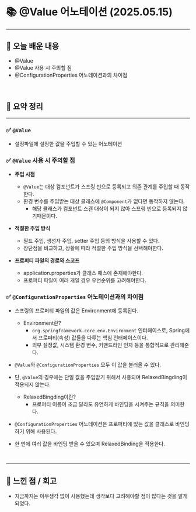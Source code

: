 # 📚 @Value 어노테이션 (2025.05.15)
___

## 🌟 오늘 배운 내용
- @Value
- @Value 사용 시 주의할 점
- @ConfigurationProperties 어노테이션과의 차이점

<br/>


## 🔎 요약 정리

___

### ✅ `@Value`

- 설정파일에 설정한 값을 주입할 수 있는 어노테이션


### ✅ `@Value` 사용 시 주의할 점

- **주입 시점**
    - `@Value`는 대상 컴포넌트가 스프링 빈으로 등록되고 의존 관계를 주입할 때 동작한다.
    - 환경 변수를 주입받는 대상 클래스에 `@Component`가 없다면 동작하지 않는다.
        - 해당 클래스가 컴포넌트 스캔 대상이 되지 않아 스프링 빈으로 등록되지 않기때문이다.

- **적절한 주입 방식**
    - 필드 주입, 생성자 주입, setter 주입 등의 방식을 사용할 수 있다.
    - 장단점을 비교하고, 상황에 따라 적절한 주입 방식을 선택해야한다.

- **프로퍼티 파일의 경로와 스코프**
    - application.properties가 클래스 패스에 존재해야한다.
    - 프로퍼티 파일이 여러 개일 경우 우선순위를 고려해야한다.


### ✅ `@ConfigurationProperties` 어노테이션과의 차이점

- 스프링의 프로퍼티 파일의 값은 Environment에 등록된다.
    - Environment란?
        - `org.springframework.core.env.Environment` 인터페이스로, Spring에서 프로퍼티(속성) 값들을 다루는 핵심 인터페이스이다.
        - 외부 설정값, 시스템 환경 변수, 커맨드라인 인자 등을 통합적으로 관리해준다.
      
- `@Value`와 `@ConfigurationProperties` 모두 이 값을 불러올 수 있다.
- 단, `@Value`의 경우에는 단일 값을 주입받기 위해서 사용되며 RelaxedBingding이 적용되지 않는다.
    - RelaxedBingding이란?
        - 프로퍼티 이름이 조금 달라도 유연하게 바인딩을 시켜주는 규칙을 의미한다.
      
- `@ConfigurationProperties` 어노테이션은 프로퍼티에 있는 값을 클래스로 바인딩하기 위해 사용된다.
- 한 번에 여러 값을 바인딩 받을 수 있으며 RelaxedBinding을 적용한다.


<br />

___

## 💭 느낀 점 / 회고

- 지금까지는 아무생각 없이 사용했는데 생각보다 고려해야할 점이 많다는 것을 알게 되었다.